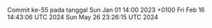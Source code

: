 Commit ke-55 pada tanggal Sun Jan 01 14:00 2023 +0100
Fri Feb 16 14:43:06 UTC 2024
Sun May 26 23:26:15 UTC 2024
